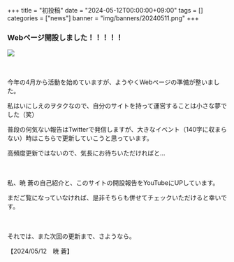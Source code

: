 +++
title = "初投稿"
date = "2024-05-12T00:00:00+09:00"
tags = []
categories = ["news"]
banner = "img/banners/20240511.png"
+++

### Webページ開設しました！！！！！

![](../img/20240511/20240511.jpg)

　<!-- 見栄えのための空白行 -->

今年の4月から活動を始めていますが、ようやくWebページの準備が整いました。

私はいにしえのヲタクなので、自分のサイトを持って運営することは小さな夢でした（笑）

普段の何気ない報告はTwitterで発信しますが、大きなイベント（140字に収まらない）時はこちらで更新していこうと思っています。

高頻度更新ではないので、気長にお待ちいただければと...

　<!-- 見栄えのための空白行 -->

私、暁 蒼の自己紹介と、このサイトの開設報告をYouTubeにUPしています。

まだご覧になっていなければ、是非そちらも併せてチェックいただけると幸いです。


　<!-- 見栄えのための空白行 -->

それでは、また次回の更新まで、さようなら。

【2024/05/12　暁 蒼】